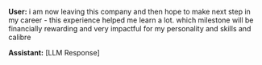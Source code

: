 **User:**
i am now leaving this company and then hope to make next step in my career - this experience helped me learn a lot. which milestone will be financially rewarding and very impactful for my personality and skills and calibre

**Assistant:**
[LLM Response]


